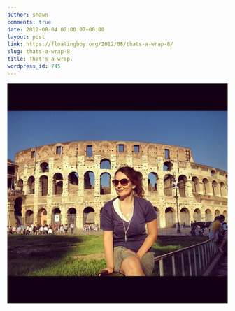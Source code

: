 ```yaml
---
author: shawn
comments: true
date: 2012-08-04 02:00:07+00:00
layout: post
link: https://floatingboy.org/2012/08/thats-a-wrap-8/
slug: thats-a-wrap-8
title: That's a wrap.
wordpress_id: 745
---
```


![](/assets/media/2012/09/40f7a058040f11e29c6822000a1e8b95_7.jpg)
